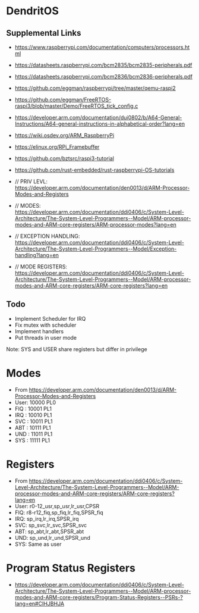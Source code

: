 # DendritOS

## Supplemental Links
- https://www.raspberrypi.com/documentation/computers/processors.html
- https://datasheets.raspberrypi.com/bcm2835/bcm2835-peripherals.pdf
- https://datasheets.raspberrypi.com/bcm2836/bcm2836-peripherals.pdf
- https://github.com/eggman/raspberrypi/tree/master/qemu-raspi2
- https://github.com/eggman/FreeRTOS-raspi3/blob/master/Demo/FreeRTOS_tick_config.c
- https://developer.arm.com/documentation/dui0802/b/A64-General-Instructions/A64-general-instructions-in-alphabetical-order?lang=en
- https://wiki.osdev.org/ARM_RaspberryPi
- https://elinux.org/RPi_Framebuffer
- https://github.com/bztsrc/raspi3-tutorial
- https://github.com/rust-embedded/rust-raspberrypi-OS-tutorials

- // PRIV LEVL: https://developer.arm.com/documentation/den0013/d/ARM-Processor-Modes-and-Registers
- // MODES: https://developer.arm.com/documentation/ddi0406/c/System-Level-Architecture/The-System-Level-Programmers--Model/ARM-processor-modes-and-ARM-core-registers/ARM-processor-modes?lang=en
- // EXCEPTION HANDLING: https://developer.arm.com/documentation/ddi0406/c/System-Level-Architecture/The-System-Level-Programmers--Model/Exception-handling?lang=en
- // MODE REGISTERS: https://developer.arm.com/documentation/ddi0406/c/System-Level-Architecture/The-System-Level-Programmers--Model/ARM-processor-modes-and-ARM-core-registers/ARM-core-registers?lang=en

## Todo
- Implement Scheduler for IRQ
- Fix mutex with scheduler
- Implement handlers
- Put threads in user mode


Note: SYS and USER share registers but differ in privilege


# Modes
- From https://developer.arm.com/documentation/den0013/d/ARM-Processor-Modes-and-Registers
- User: 10000 PL0
- FIQ : 10001 PL1
- IRQ : 10010 PL1
- SVC : 10011 PL1
- ABT : 10111 PL1
- UND : 11011 PL1
- SYS : 11111 PL1

# Registers
- From https://developer.arm.com/documentation/ddi0406/c/System-Level-Architecture/The-System-Level-Programmers--Model/ARM-processor-modes-and-ARM-core-registers/ARM-core-registers?lang=en
- User: r0-12_usr,sp_usr,lr_usr,CPSR
- FIQ: r8-r12_fiq,sp_fiq,lr_fiq,SPSR_fiq
- IRQ: sp_irq,lr_irq,SPSR_irq
- SVC: sp_svc,lr_svc,SPSR_svc
- ABT: sp_abt,lr_abt,SPSR_abt
- UND: sp_und,lr_und,SPSR_und
- SYS: Same as user

# Program Status Registers
- https://developer.arm.com/documentation/ddi0406/c/System-Level-Architecture/The-System-Level-Programmers--Model/ARM-processor-modes-and-ARM-core-registers/Program-Status-Registers--PSRs-?lang=en#CIHJBHJA
